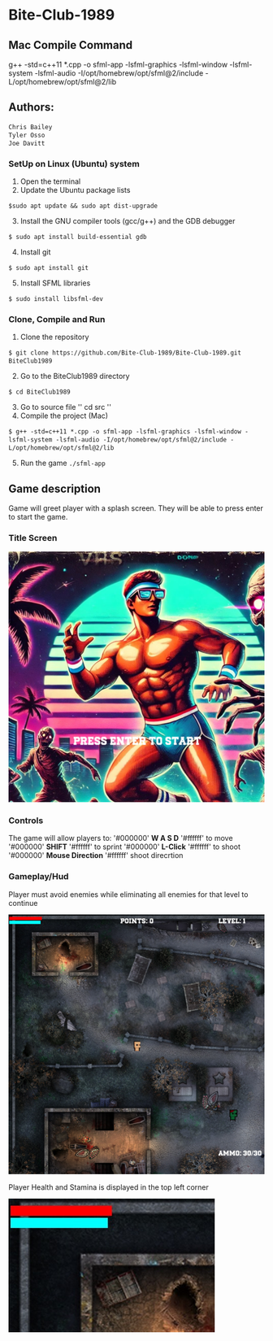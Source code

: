 # Bite-Club-1989

## Mac Compile Command
g++ -std=c++11 *.cpp -o sfml-app -lsfml-graphics -lsfml-window -lsfml-system -lsfml-audio -I/opt/homebrew/opt/sfml@2/include -L/opt/homebrew/opt/sfml@2/lib

## Authors:
    Chris Bailey
    Tyler Osso
    Joe Davitt
    
### SetUp on Linux (Ubuntu) system
1. Open the terminal
2. Update the Ubuntu package lists 
```
$sudo apt update && sudo apt dist-upgrade
```
3. Install the GNU compiler tools (gcc/g++) and the GDB debugger
```
$ sudo apt install build-essential gdb
```
4. Install git
```
$ sudo apt install git
```
5. Install SFML libraries
```
$ sudo install libsfml-dev
```
### Clone, Compile and Run
1. Clone the repository
```
$ git clone https://github.com/Bite-Club-1989/Bite-Club-1989.git BiteClub1989
```
2. Go to the BiteClub1989 directory
```
$ cd BiteClub1989
```
3. Go to source file
''
cd src
''
4. Compile the project (Mac)
```
$ g++ -std=c++11 *.cpp -o sfml-app -lsfml-graphics -lsfml-window -lsfml-system -lsfml-audio -I/opt/homebrew/opt/sfml@2/include -L/opt/homebrew/opt/sfml@2/lib
```
5. Run the game 
``
./sfml-app
``
## Game description
Game will greet player with a splash screen. They will be able to press enter to start the game.

### Title Screen

![Splashscreen with press enter](/assets/readmeScreenshots/SplashScreen.jpeg)

### Controls
The game will allow players to:
    '#000000' **W A S D** '#ffffff' to move
    '#000000' **SHIFT** '#ffffff' to sprint
    '#000000' **L-Click** '#ffffff' to shoot
    '#000000' **Mouse Direction** '#ffffff' shoot direcrtion

### Gameplay/Hud
Player must avoid enemies while eliminating all enemies for that level to continue

![Gameplay Image](/assets/readmeScreenshots/Gameplay.jpeg)

Player Health and Stamina is displayed in the top left corner

![Health/Sprint](/assets/readmeScreenshots/HealthSprint.jpeg)





